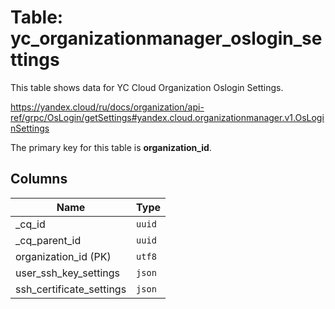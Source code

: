# Table: yc_organizationmanager_oslogin_settings

This table shows data for YC Cloud Organization Oslogin Settings.

https://yandex.cloud/ru/docs/organization/api-ref/grpc/OsLogin/getSettings#yandex.cloud.organizationmanager.v1.OsLoginSettings

The primary key for this table is **organization_id**.

## Columns

| Name          | Type          |
| ------------- | ------------- |
|_cq_id|`uuid`|
|_cq_parent_id|`uuid`|
|organization_id (PK)|`utf8`|
|user_ssh_key_settings|`json`|
|ssh_certificate_settings|`json`|